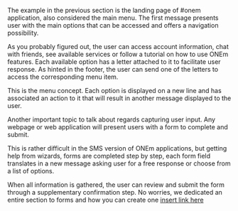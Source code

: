 The example in the previous section is the landing page of #onem application, also considered the main menu. The first message presents user with the main options that can be accessed and offers a navigation possibility.

As you probably figured out, the user can access account information, chat with friends, see available services or follow a tutorial on how to use ONEm features. Each available option has a letter attached to it to facilitate user response. As hinted in the footer, the user can send one of the letters to access the corresponding menu item. 

This is the menu concept. Each option is displayed on a new line and has associated an action to it that will result in another message displayed to the user.

Another important topic to talk about regards capturing user input. Any webpage or web application will present users with a form to complete and submit.

This is rather difficult in the SMS version of ONEm applications, but getting help from wizards, forms are completed step by step, each form field translates in a new message asking user for a free response or choose from a list of options.

When all information is gathered, the user can review and submit the form through a supplementary confirmation step. No worries, we dedicated an entire section to forms and how you can create one [insert link here]()
